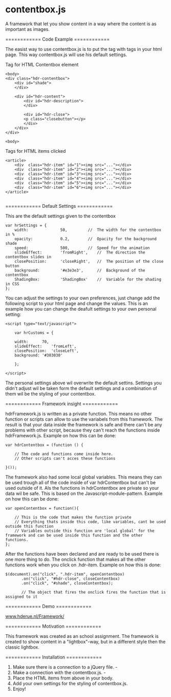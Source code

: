 # contentbox.js
A framework that let you show content in a way where the content is as important as images.

============ Code Example ============

The easist way to use contentbox.js is to put the tag with tags in your html page. This way contentbox.js will use his default settings.

Tag for HTML Contentbox element
```
<body>
<div class="hdr-contentbox">
	<div id="shade">
	</div>

	<div id="hdr-content">
		<div id="hdr-description">
		</div>

		<div id="hdr-close">
		<p class="closebutton"></p>
		</div>
	</div>
</div>
	
<body>

```

Tags for HTML items clicked
```
<article>
	<div  class="hdr-item" id="1"><img src="..."></div>
	<div  class="hdr-item" id="2"><img src="..."></div>
	<div  class="hdr-item" id="3"><img src="..."></div>
	<div  class="hdr-item" id="4"><img src="..."></div>
	<div  class="hdr-item" id="5"><img src="..."></div>
	<div  class="hdr-item" id="6"><img src="..."></div>
</article>


```

============ Default Settings ============

This are the default settings given to the contentbox

```
var hrSettings = {
	width:              50, 		//	The width for the contentbox in %
	opacity:            0.2, 		//	Opacity for the background shade
	speed:              500, 		//	Speed for the animation
	slideEffect:        'fromRight', 	// 	The direction the contentbox slides in
	closePosition:      'closeRight', 	// 	The position of the close button
	background:         '#e3e3e3',		//	Background of the contentbox
	ShadingBox:         'ShadingBox' 	//	Variable for the shading in CSS
};

```

You can adjust the settings to your own preferences, just change add the following script to your html page and change the values.
This is an example how you can change the deafult settings to your own personal setting:
```
<script type="text/javascript">

	var hrCustoms = {

	width: 		70, 
	slideEffect:	'fromLeft',
	closePosition:	'closeLeft',
	background:	'#303030'

	};

</script>

```

The personal settings above wil overwrite the default settins. Settings you didn't adjust wil be taken form the default settings and a combination of them wil be the styling of your contentbox.

============ Framework insight ============

hdrFramework.js is written as a private function. This means no other function or scripts can allow to use the variabels from this framework. The result is that your data inside the framework is safe and there can't be any problems with other script, because they can't reach the functions inside hdrFramework.js. Example on how this can be done:

```
var hdrContentbox = (function () {

	// The code and functions come inside here.
	// Other scripts can't acces these functions

}());

```

The framework also had some local global variables. This means they can be used trough all of the code inside of var hdrContentbox but can't be used outside of it. Als the functions in hdrContentbox are private so your data wil be safe. This is based on the Javascript-module-pattern. Example on how this can be done:

```
var openContentbox = function(){

	// This is the code that makes the function private
	// Everything thats inside this code, like variables, cant be used outside this function
	// Variables outside this function are 'local global' for the framework and can be used inside this function and the other 		   functions.
};

```

After the functions have been declared and are ready to be used there is one more thing to do. The onclick function that makes all the other functions work when you click on .hdr-item. Example on how this is done:

```
$(document).on("click", ".hdr-item", openContentbox)
	   .on("click", "#hdr-close", closeContentbox)
	   .on("click", "#shade", closeContentbox);

	   // The object that fires the onclick fires the function that is assigned to it	

```

============ Demo ============

www.hderue.nl/Framework/

============ Motivation ============

This framework was created as an school assignment.
The framework is created to show content in a "lightbox"-way, but in a different style then the classic lightbox.

============ Installation ============

1.	Make sure there is a connection to a jQuery file. - <script src="https://code.jquery.com/jquery-1.10.2.js"></script>
2.	Make a connection with the contentbox.js. - <script src="framework.js"></script>
3.	Place the HTML items from above in your body.
4.	Add your own settings for the styling of contentbox.js.
5.	Enjoy!

